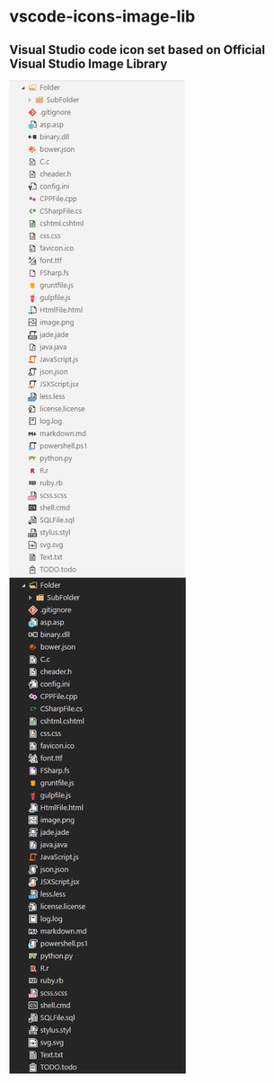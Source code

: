 # vscode-icons-image-lib

##  Visual Studio code icon set based on Official Visual Studio Image Library

<img src="screenshots/icons_p01_light.jpg" >
<img src="screenshots/icons_p01_dark.jpg" >